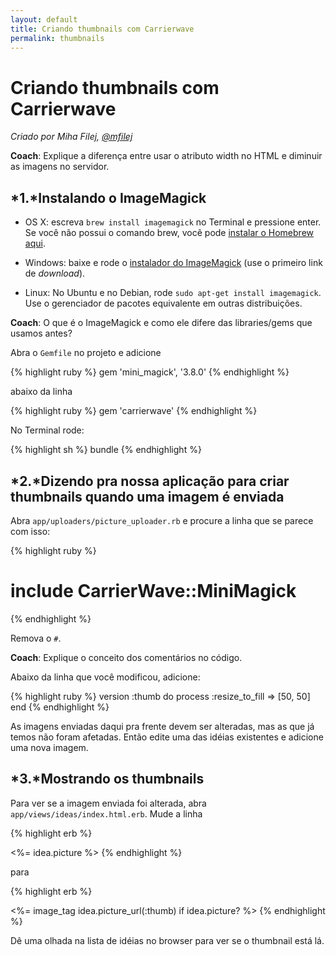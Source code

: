 ```yaml
---
layout: default
title: Criando thumbnails com Carrierwave
permalink: thumbnails
---
```


# Criando thumbnails com Carrierwave

*Criado por Miha Filej, [@mfilej](https://twitter.com/mfilej)*

__Coach__: Explique a diferença entre usar o atributo width no HTML e diminuir as imagens no servidor.

## *1.*Instalando o ImageMagick

* OS X: escreva `brew install imagemagick` no Terminal e pressione enter. Se você não possui o comando brew, você pode [instalar o Homebrew aqui][in-homebrew].
* Windows: baixe e rode o [instalador do ImageMagick][im-win] (use o primeiro link de
  *download*).
* Linux: No Ubuntu e no Debian, rode `sudo apt-get install imagemagick`. Use o gerenciador de pacotes equivalente em outras distribuições.

  [im-win]: http://www.imagemagick.org/script/binary-releases.php?ImageMagick=vkv0r0at8sjl5qo91788rtuvs3#windows
  [in-homebrew]: http://mxcl.github.io/homebrew/

__Coach__: O que é o ImageMagick e como ele difere das libraries/gems que usamos antes?

Abra o `Gemfile` no projeto e adicione

{% highlight ruby %}
gem 'mini_magick', '3.8.0'
{% endhighlight %}

abaixo da linha

{% highlight ruby %}
gem 'carrierwave'
{% endhighlight %}

No Terminal rode:

{% highlight sh %}
bundle
{% endhighlight %}

## *2.*Dizendo pra nossa aplicação para criar thumbnails quando uma imagem é enviada

Abra `app/uploaders/picture_uploader.rb` e procure a linha que se parece com isso:

{% highlight ruby %}
  # include CarrierWave::MiniMagick
{% endhighlight %}

Remova o `#`.

__Coach__: Explique o conceito dos comentários no código.

Abaixo da linha que você modificou, adicione:

{% highlight ruby %}
version :thumb do
  process :resize_to_fill => [50, 50]
end
{% endhighlight %}

As imagens enviadas daqui pra frente devem ser alteradas, mas as que já temos não foram afetadas. Então edite uma das idéias existentes e adicione uma nova imagem.

## *3.*Mostrando os thumbnails

Para ver se a imagem enviada foi alterada, abra
`app/views/ideas/index.html.erb`. Mude a linha

{% highlight erb %}
<td><%= idea.picture %></td>
{% endhighlight %}

para

{% highlight erb %}
<td><%= image_tag idea.picture_url(:thumb) if idea.picture? %></td>
{% endhighlight %}

Dê uma olhada na lista de idéias no browser para ver se o thumbnail está lá.
